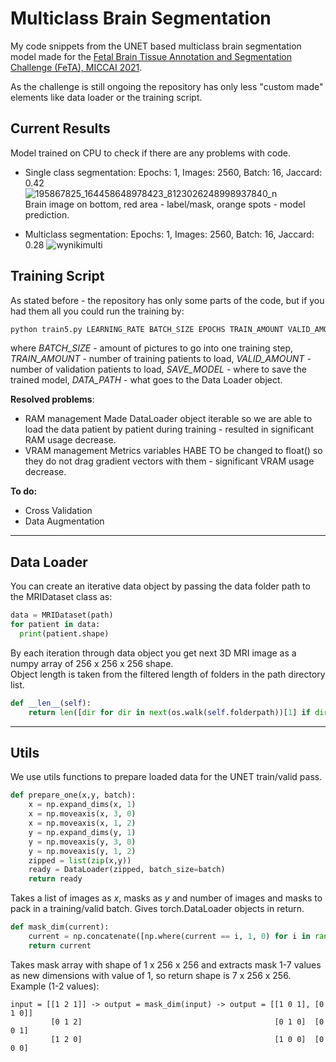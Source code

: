 # Multiclass Brain Segmentation
My code snippets from the UNET based multiclass brain segmentation model made for the <a href="https://feta-2021.grand-challenge.org/">Fetal Brain Tissue Annotation and Segmentation Challenge (FeTA), MICCAI 2021</a>.

As the challenge is still ongoing the repository has only less "custom made" elements like data loader or the training script.

## Current Results
Model trained on CPU to check if there are any problems with code.
- Single class segmentation:
Epochs: 1, Images: 2560, Batch: 16, Jaccard: 0.42  
![195867825_164458648978423_8123026248998937840_n](https://user-images.githubusercontent.com/62252332/121528251-9644d600-c9fb-11eb-8478-a69a4ca0e782.png)  
Brain image on bottom, red area - label/mask, orange spots - model prediction.  
  
  
- Multiclass segmentation:
Epochs: 1, Images: 2560, Batch: 16, Jaccard: 0.28 
![wynikimulti](https://user-images.githubusercontent.com/62252332/121529736-fab46500-c9fc-11eb-9dbc-77e4821e9253.png)  


## Training Script
As stated before - the repository has only some parts of the code, but if you had them all you could run the training by:
```python
python train5.py LEARNING_RATE BATCH_SIZE EPOCHS TRAIN_AMOUNT VALID_AMOUNT SAVE_MODEL_NAME DATA_PATH
```
where _BATCH_SIZE_ - amount of pictures to go into one training step, _TRAIN_AMOUNT_ - number of training patients to load, _VALID_AMOUNT_ - number of validation patients to load, _SAVE_MODEL_ - where to save the trained model, _DATA_PATH_ - what goes to the Data Loader object.

**Resolved problems**:
- RAM management
Made DataLoader object iterable so we are able to load the data patient by patient during training - resulted in significant RAM usage decrease.
- VRAM management
Metrics variables HABE TO be changed to float() so they do not drag gradient vectors with them - significant VRAM usage decrease.

**To do:**  
- Cross Validation
- Data Augmentation
----
## Data Loader
You can create an iterative data object by passing the data folder path to the MRIDataset class as:
```python
data = MRIDataset(path)
for patient in data:
  print(patient.shape)
```
By each iteration through data object you get next 3D MRI image as a numpy array of 256 x 256 x 256 shape.  
Object length is taken from the filtered length of folders in the path directory list.  
```python
def __len__(self):
    return len([dir for dir in next(os.walk(self.folderpath))[1] if dir.startswith('sub')])
```
----
## Utils
We use utils functions to prepare loaded data for the UNET train/valid pass.
```python
def prepare_one(x,y, batch):
    x = np.expand_dims(x, 1)
    x = np.moveaxis(x, 3, 0)
    x = np.moveaxis(x, 1, 2)
    y = np.expand_dims(y, 1)
    y = np.moveaxis(y, 3, 0)
    y = np.moveaxis(y, 1, 2)
    zipped = list(zip(x,y))
    ready = DataLoader(zipped, batch_size=batch)
    return ready
```
Takes a list of images as _x_, masks as _y_ and number of images and masks to pack in a training/valid batch. Gives torch.DataLoader objects in return.  
```python
def mask_dim(current):
    current = np.concatenate([np.where(current == i, 1, 0) for i in range(1,8)], 1)
    return current
```
  
Takes mask array with shape of 1 x 256 x 256 and extracts mask 1-7 values as new dimensions with value of 1, so return shape is 7 x 256 x 256.  
Example (1-2 values):  
```
input = [[1 2 1]] -> output = mask_dim(input) -> output = [[1 0 1], [0 1 0]]  
         [0 1 2]                                           [0 1 0]  [0 0 1]  
         [1 2 0]                                           [1 0 0]  [0 0 0]  
```
